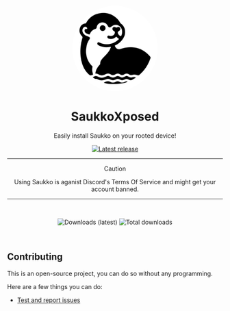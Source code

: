 <div align="center">

  <img src="Images/kettu.png" alt="Saukko logo" width="200px" style="border-radius: 50%" />
  
  # SaukkoXposed

  Easily install Saukko on your rooted device!

  [![Latest release](https://img.shields.io/github/v/release/Vaiskiainen/SaukkoXposed?color=3AB8BA&display_name=release&label=Latest&style=for-the-badge)](https://github.com/Vaiskiainen/SaukkoXposed/releases/latest)
  
  ---
> [!CAUTION]
> Using Saukko is aganist Discord's Terms Of Service and might get your account banned.
  ---

  <br>
  
  ![Downloads (latest)](https://img.shields.io/github/downloads/Vaiskiainen/SaukkoXposed/latest/total?style=for-the-badge&logo=github&label=Downloads%20(Latest)&color=blue)
  ![Total downloads](https://img.shields.io/github/downloads/Vaiskiainen/SaukkoXposed/total?style=for-the-badge&logo=github&label=Downloads%20(Total)&color=blue)

  <br>
  
</div>

## Contributing

This is an open-source project, you can do so without any programming.

Here are a few things you can do:

- [Test and report issues](https://github.com/Vaiskiainen/SaukkoXposed/issues/new/choose)
